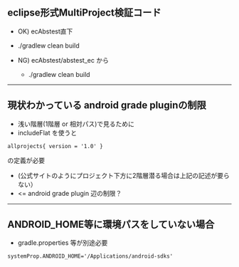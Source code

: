 ## eclipse形式MultiProject検証コード

- OK) ecAbstest直下
 - ./gradlew clean build


- NG) ecAbstest/abstest_ec から
  - ./gradlew clean build

-----------------------------
## 現状わかっている android grade pluginの制限

- 浅い階層(1階層 or 相対パス)で見るために
 - includeFlat を使うと

``
  allprojects{
     version = '1.0'
  }
``

の定義が必要

- (公式サイトのようにプロジェクト下方に2階層潜る場合は上記の記述が要らない）
 - <= android grade plugin 辺の制限？


-----------------------------
## ANDROID_HOME等に環境パスをしていない場合
 
- gradle.properties 等が別途必要

``
systemProp.ANDROID_HOME='/Applications/android-sdks'
``
